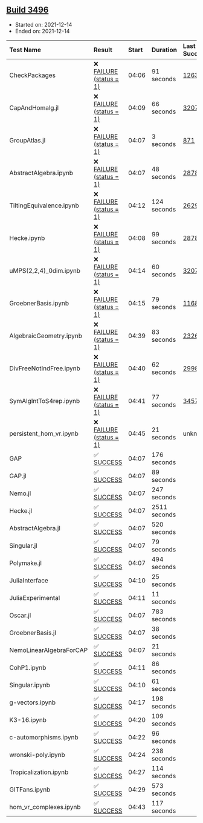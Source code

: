 ## [Build 3496](https://oscarci.mathematik.uni-kl.de/job/oscar-stable/3496/)

* Started on: 2021-12-14
* Ended on: 2021-12-14

| Test Name    | Result | Start | Duration | Last Success | First Failure |
|:-------------|:-------|:------|:---------|:-------------|:--------------|
| CheckPackages | ❌ [FAILURE (status = 1)](https://oscarci.mathematik.uni-kl.de/job/oscar-stable/3496/artifact/logs/build-3496/CheckPackages.log) | 04:06 | 91 seconds | [1263](https://oscarci.mathematik.uni-kl.de/job/oscar-stable/1263/) | [1264](https://oscarci.mathematik.uni-kl.de/job/oscar-stable/1264/) |
| CapAndHomalg.jl | ❌ [FAILURE (status = 1)](https://oscarci.mathematik.uni-kl.de/job/oscar-stable/3496/artifact/logs/build-3496/CapAndHomalg.jl.log) | 04:09 | 66 seconds | [3207](https://oscarci.mathematik.uni-kl.de/job/oscar-stable/3207/) | [3208](https://oscarci.mathematik.uni-kl.de/job/oscar-stable/3208/) |
| GroupAtlas.jl | ❌ [FAILURE (status = 1)](https://oscarci.mathematik.uni-kl.de/job/oscar-stable/3496/artifact/logs/build-3496/GroupAtlas.jl.log) | 04:07 | 3 seconds | [871](https://oscarci.mathematik.uni-kl.de/job/oscar-stable/871/) | [872](https://oscarci.mathematik.uni-kl.de/job/oscar-stable/872/) |
| AbstractAlgebra.ipynb | ❌ [FAILURE (status = 1)](https://oscarci.mathematik.uni-kl.de/job/oscar-stable/3496/artifact/logs/build-3496/AbstractAlgebra.ipynb.log) | 04:07 | 48 seconds | [2878](https://oscarci.mathematik.uni-kl.de/job/oscar-stable/2878/) | [2879](https://oscarci.mathematik.uni-kl.de/job/oscar-stable/2879/) |
| TiltingEquivalence.ipynb | ❌ [FAILURE (status = 1)](https://oscarci.mathematik.uni-kl.de/job/oscar-stable/3496/artifact/logs/build-3496/TiltingEquivalence.ipynb.log) | 04:12 | 124 seconds | [2629](https://oscarci.mathematik.uni-kl.de/job/oscar-stable/2629/) | [2630](https://oscarci.mathematik.uni-kl.de/job/oscar-stable/2630/) |
| Hecke.ipynb | ❌ [FAILURE (status = 1)](https://oscarci.mathematik.uni-kl.de/job/oscar-stable/3496/artifact/logs/build-3496/Hecke.ipynb.log) | 04:08 | 99 seconds | [2878](https://oscarci.mathematik.uni-kl.de/job/oscar-stable/2878/) | [2879](https://oscarci.mathematik.uni-kl.de/job/oscar-stable/2879/) |
| uMPS(2,2,4)_0dim.ipynb | ❌ [FAILURE (status = 1)](https://oscarci.mathematik.uni-kl.de/job/oscar-stable/3496/artifact/logs/build-3496/uMPS-2-2-4-_0dim.ipynb.log) | 04:14 | 60 seconds | [3207](https://oscarci.mathematik.uni-kl.de/job/oscar-stable/3207/) | [3208](https://oscarci.mathematik.uni-kl.de/job/oscar-stable/3208/) |
| GroebnerBasis.ipynb | ❌ [FAILURE (status = 1)](https://oscarci.mathematik.uni-kl.de/job/oscar-stable/3496/artifact/logs/build-3496/GroebnerBasis.ipynb.log) | 04:15 | 79 seconds | [1168](https://oscarci.mathematik.uni-kl.de/job/oscar-stable/1168/) | [1169](https://oscarci.mathematik.uni-kl.de/job/oscar-stable/1169/) |
| AlgebraicGeometry.ipynb | ❌ [FAILURE (status = 1)](https://oscarci.mathematik.uni-kl.de/job/oscar-stable/3496/artifact/logs/build-3496/AlgebraicGeometry.ipynb.log) | 04:39 | 83 seconds | [2326](https://oscarci.mathematik.uni-kl.de/job/oscar-stable/2326/) | [2327](https://oscarci.mathematik.uni-kl.de/job/oscar-stable/2327/) |
| DivFreeNotIndFree.ipynb | ❌ [FAILURE (status = 1)](https://oscarci.mathematik.uni-kl.de/job/oscar-stable/3496/artifact/logs/build-3496/DivFreeNotIndFree.ipynb.log) | 04:40 | 62 seconds | [2998](https://oscarci.mathematik.uni-kl.de/job/oscar-stable/2998/) | [2999](https://oscarci.mathematik.uni-kl.de/job/oscar-stable/2999/) |
| SymAlgIntToS4rep.ipynb | ❌ [FAILURE (status = 1)](https://oscarci.mathematik.uni-kl.de/job/oscar-stable/3496/artifact/logs/build-3496/SymAlgIntToS4rep.ipynb.log) | 04:41 | 77 seconds | [3457](https://oscarci.mathematik.uni-kl.de/job/oscar-stable/3457/) | [3458](https://oscarci.mathematik.uni-kl.de/job/oscar-stable/3458/) |
| persistent_hom_vr.ipynb | ❌ [FAILURE (status = 1)](https://oscarci.mathematik.uni-kl.de/job/oscar-stable/3496/artifact/logs/build-3496/persistent_hom_vr.ipynb.log) | 04:45 | 21 seconds | unknown | unknown |
| GAP | ✅ [SUCCESS](https://oscarci.mathematik.uni-kl.de/job/oscar-stable/3496/artifact/logs/build-3496/GAP.log) | 04:07 | 176 seconds |  |  |
| GAP.jl | ✅ [SUCCESS](https://oscarci.mathematik.uni-kl.de/job/oscar-stable/3496/artifact/logs/build-3496/GAP.jl.log) | 04:07 | 89 seconds |  |  |
| Nemo.jl | ✅ [SUCCESS](https://oscarci.mathematik.uni-kl.de/job/oscar-stable/3496/artifact/logs/build-3496/Nemo.jl.log) | 04:07 | 247 seconds |  |  |
| Hecke.jl | ✅ [SUCCESS](https://oscarci.mathematik.uni-kl.de/job/oscar-stable/3496/artifact/logs/build-3496/Hecke.jl.log) | 04:07 | 2511 seconds |  |  |
| AbstractAlgebra.jl | ✅ [SUCCESS](https://oscarci.mathematik.uni-kl.de/job/oscar-stable/3496/artifact/logs/build-3496/AbstractAlgebra.jl.log) | 04:07 | 520 seconds |  |  |
| Singular.jl | ✅ [SUCCESS](https://oscarci.mathematik.uni-kl.de/job/oscar-stable/3496/artifact/logs/build-3496/Singular.jl.log) | 04:07 | 79 seconds |  |  |
| Polymake.jl | ✅ [SUCCESS](https://oscarci.mathematik.uni-kl.de/job/oscar-stable/3496/artifact/logs/build-3496/Polymake.jl.log) | 04:07 | 494 seconds |  |  |
| JuliaInterface | ✅ [SUCCESS](https://oscarci.mathematik.uni-kl.de/job/oscar-stable/3496/artifact/logs/build-3496/JuliaInterface.log) | 04:10 | 25 seconds |  |  |
| JuliaExperimental | ✅ [SUCCESS](https://oscarci.mathematik.uni-kl.de/job/oscar-stable/3496/artifact/logs/build-3496/JuliaExperimental.log) | 04:11 | 11 seconds |  |  |
| Oscar.jl | ✅ [SUCCESS](https://oscarci.mathematik.uni-kl.de/job/oscar-stable/3496/artifact/logs/build-3496/Oscar.jl.log) | 04:07 | 783 seconds |  |  |
| GroebnerBasis.jl | ✅ [SUCCESS](https://oscarci.mathematik.uni-kl.de/job/oscar-stable/3496/artifact/logs/build-3496/GroebnerBasis.jl.log) | 04:07 | 38 seconds |  |  |
| NemoLinearAlgebraForCAP | ✅ [SUCCESS](https://oscarci.mathematik.uni-kl.de/job/oscar-stable/3496/artifact/logs/build-3496/NemoLinearAlgebraForCAP.log) | 04:07 | 21 seconds |  |  |
| CohP1.ipynb | ✅ [SUCCESS](https://oscarci.mathematik.uni-kl.de/job/oscar-stable/3496/artifact/logs/build-3496/CohP1.ipynb.log) | 04:11 | 86 seconds |  |  |
| Singular.ipynb | ✅ [SUCCESS](https://oscarci.mathematik.uni-kl.de/job/oscar-stable/3496/artifact/logs/build-3496/Singular.ipynb.log) | 04:10 | 61 seconds |  |  |
| g-vectors.ipynb | ✅ [SUCCESS](https://oscarci.mathematik.uni-kl.de/job/oscar-stable/3496/artifact/logs/build-3496/g-vectors.ipynb.log) | 04:17 | 198 seconds |  |  |
| K3-16.ipynb | ✅ [SUCCESS](https://oscarci.mathematik.uni-kl.de/job/oscar-stable/3496/artifact/logs/build-3496/K3-16.ipynb.log) | 04:20 | 109 seconds |  |  |
| c-automorphisms.ipynb | ✅ [SUCCESS](https://oscarci.mathematik.uni-kl.de/job/oscar-stable/3496/artifact/logs/build-3496/c-automorphisms.ipynb.log) | 04:22 | 96 seconds |  |  |
| wronski-poly.ipynb | ✅ [SUCCESS](https://oscarci.mathematik.uni-kl.de/job/oscar-stable/3496/artifact/logs/build-3496/wronski-poly.ipynb.log) | 04:24 | 238 seconds |  |  |
| Tropicalization.ipynb | ✅ [SUCCESS](https://oscarci.mathematik.uni-kl.de/job/oscar-stable/3496/artifact/logs/build-3496/Tropicalization.ipynb.log) | 04:27 | 114 seconds |  |  |
| GITFans.ipynb | ✅ [SUCCESS](https://oscarci.mathematik.uni-kl.de/job/oscar-stable/3496/artifact/logs/build-3496/GITFans.ipynb.log) | 04:29 | 573 seconds |  |  |
| hom_vr_complexes.ipynb | ✅ [SUCCESS](https://oscarci.mathematik.uni-kl.de/job/oscar-stable/3496/artifact/logs/build-3496/hom_vr_complexes.ipynb.log) | 04:43 | 117 seconds |  |  |
